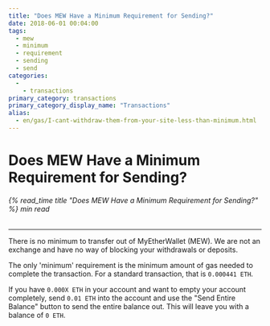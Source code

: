 ```yaml
---
title: "Does MEW Have a Minimum Requirement for Sending?"
date: 2018-06-01 00:04:00
tags:
  - mew
  - minimum
  - requirement
  - sending
  - send
categories:
  - 
    - transactions
primary_category: transactions
primary_category_display_name: "Transactions"
alias:
  - en/gas/I-cant-withdraw-them-from-your-site-less-than-minimum.html
---
```


# **Does MEW Have a Minimum Requirement for Sending?**

###### {% read_time title "Does MEW Have a Minimum Requirement for Sending?" %} min read

* * *

There is no minimum to transfer out of MyEtherWallet (MEW). We are not an exchange and have no way of blocking your withdrawals or deposits.

The only 'minimum' requirement is the minimum amount of gas needed to complete the transaction. For a standard transaction, that is `0.000441 ETH`.

If you have `0.000X ETH` in your account and want to empty your account completely, send `0.01 ETH` into the account and use the "Send Entire Balance" button to send the entire balance out. This will leave you with a balance of `0 ETH`.
